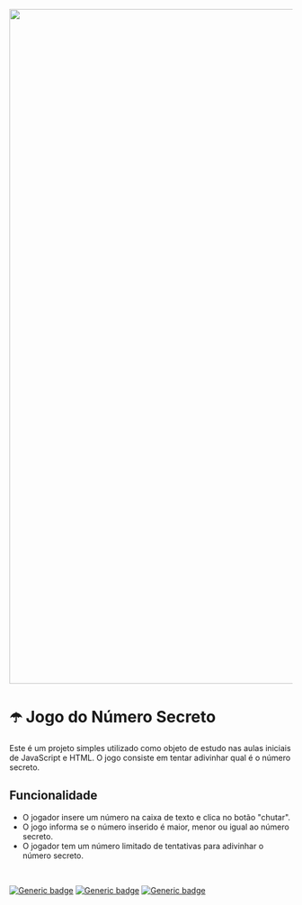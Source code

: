 <p align="center">
  <img src="https://github.com/jessiferreira/numero-secreto-jogo/assets/121064773/27f4f80c-430c-42b8-9dda-f4ad95cb4a49" alt="imagem-alura" width="1200px">
</p>

# ☂️ Jogo do Número Secreto

Este é um projeto simples utilizado como objeto de estudo nas aulas iniciais de JavaScript e HTML. O jogo consiste em tentar adivinhar qual é o número secreto.

## Funcionalidade
* O jogador insere um número na caixa de texto e clica no botão "chutar".
* O jogo informa se o número inserido é maior, menor ou igual ao número secreto.
* O jogador tem um número limitado de tentativas para adivinhar o número secreto.

<br>

[![Generic badge](https://img.shields.io/badge/LINGUAGEM-JavaScript-c125ff.svg)](https://shields.io/)&nbsp;[![Generic badge](https://img.shields.io/badge/IDE-VSCode-c125ff.svg)](https://shields.io/)&nbsp;[![Generic badge](https://img.shields.io/badge/STATUS-Concluído-c125ff.svg)](https://shields.io/)






